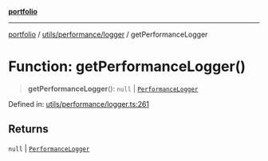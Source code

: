 [**portfolio**](../../../../README.md)

***

[portfolio](../../../../modules.md) / [utils/performance/logger](../README.md) / getPerformanceLogger

# Function: getPerformanceLogger()

> **getPerformanceLogger**(): `null` \| [`PerformanceLogger`](../classes/PerformanceLogger.md)

Defined in: [utils/performance/logger.ts:261](https://github.com/tnorlund/Portfolio/blob/c20e64db87f42c98cf4a39e6b2073e63672a59f5/portfolio/utils/performance/logger.ts#L261)

## Returns

`null` \| [`PerformanceLogger`](../classes/PerformanceLogger.md)

